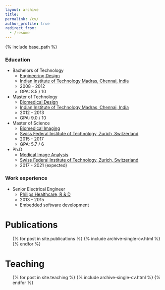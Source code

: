 ```yaml
---
layout: archive
title: 
permalink: /cv/
author_profile: true
redirect_from:
  - /resume
---
```


{% include base_path %}

### Education
* Bachelors of Technology
   * [Engineering Design](https://ed.iitm.ac.in/)
   * [Indian Institute of Technology Madras, Chennai, India](https://www.iitm.ac.in/)
   * 2008 - 2012
   * GPA: 8.5 / 10
* Master of Technology
   * [Biomedical Design](https://ed.iitm.ac.in/program.html)
   * [Indian Institute of Technology Madras, Chennai, India](https://www.iitm.ac.in/)
   * 2012 - 2013
   * GPA: 9.0 / 10
* Master of Science
   * [Biomedical Imaging](https://master-biomed.ethz.ch/)
   * [Swiss Federal Institute of Technology, Zurich, Switzerland](https://ethz.ch/en.html)
   * 2015 - 2017
   * GPA: 5.7 / 6
* Ph.D
   * [Medical Image Analysis](https://bmic.ee.ethz.ch/)
   * [Swiss Federal Institute of Technology, Zurich, Switzerland](https://ethz.ch/en.html)
   * 2017 - 2021 (expected)

### Work experience
* Senior Electrical Engineer
  * [Philips Healthcare, R & D](https://www.philips.co.in/a-w/about-philips/healthcare-innovation-campus.html)
  * 2013 - 2015
  * Embedded software development
  
Publications
======
  <ul>{% for post in site.publications %}
    {% include archive-single-cv.html %}
  {% endfor %}</ul>
    
Teaching
======
  <ul>{% for post in site.teaching %}
    {% include archive-single-cv.html %}
  {% endfor %}</ul>
  

